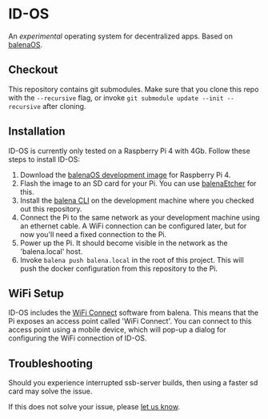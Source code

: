 ID-OS
=====

An *experimental* operating system for decentralized apps.
Based on [balenaOS][1].

Checkout
--------

This repository contains git submodules. Make sure that you clone this repo with
the `--recursive` flag, or invoke `git submodule update --init --recursive`
after cloning.

Installation
------------

ID-OS is currently only tested on a Raspberry Pi 4 with 4Gb. Follow these steps
to install ID-OS:

  1. Download the [balenaOS development image][2] for Raspberry Pi 4.
  2. Flash the image to an SD card for your Pi. You can use [balenaEtcher][3]
      for this.
  3. Install the [balena CLI][4] on the development machine where you checked
      out this repository.
  4. Connect the Pi to the same network as your development machine using an
      ethernet cable. A WiFi connection can be configured later, but for now
      you'll need a fixed connection to the Pi.
  5. Power up the Pi. It should become visible in the network as the
      'balena.local' host.
  6. Invoke `balena push balena.local` in the root of this project. This will
      push the docker configuration from this repository to the Pi.

WiFi Setup
----------

ID-OS includes the [WiFi Connect][5] software from balena. This means that the
Pi exposes an access point called 'WiFi Connect'. You can connect to this access
point using a mobile device, which will pop-up a dialog for configuring the WiFi
connection of ID-OS.

Troubleshooting
---------------

Should you experience interrupted ssb-server builds, then using a faster sd card
may solve the issue.

If this does not solve your issue, please [let us know][6].

[1]: https://balena.io
[2]: https://www.balena.io/os/#download
[3]: https://www.balena.io/etcher/
[4]: https://github.com/balena-io/balena-cli/blob/master/INSTALL.md
[5]: https://github.com/balena-io/wifi-connect
[6]: https://github.com/markspanbroek/id-os/issues
